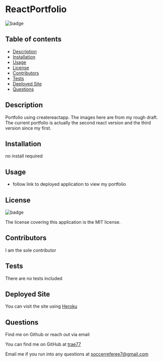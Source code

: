 # ReactPortfolio

  ![badge](https://img.shields.io/badge/license-MIT-blue)

  ## Table of contents
  - [Description](#description)
  - [Installation](#installation)
  - [Usage](#usage)
  - [License](#license)
  - [Contributors](#contributors)
  - [Tests](#tests)
  - [Deployed Site](#deployed-site)
  - [Questions](#questions)

  ## Description
  Portfolio using createreactapp. The images here are from my rough draft. The current portfolio is actually the second react version and the third version since my first. 

  ## Installation
  no install required

  ## Usage
  * follow link to deployed application to view my portfolio

  ## License
  ![badge](https://img.shields.io/badge/license-MIT-blue)

  The license covering this application is the MIT license.

  ## Contributors
  I am the sole contributor

  ## Tests
  There are no tests included

  ## Deployed Site
  You can visit the site using <a href="https://wpportfolio7.herokuapp.com/#/">Heroku</a>

  ## Questions
  Find me on Github or reach out via email

  You can find me on GitHub at [trae77](https://github.com/trae77)

  Email me if you run into any questions at soccerreferee7@gmail.com